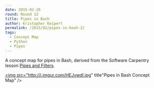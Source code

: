 ```yaml
---
date: 2015-02-26
round: Round 12
title: Pipes in Bash
author: Kristopher Keipert
permalink: /2015/02/pipes-in-bash-2/
tags:
  - Concept Map
  - Python
  - Pipes
---
```

A concept map for pipes in Bash, derived from the Software Carpentry lesson [Pipes and Filters](http://swcarpentry.github.io/shell-novice/03-pipefilter.html).

<a href="http://i.imgur.com/SefEK4O.jpg"><img src="http://i.imgur.com/HEJvwdl.jpg" title"Pipes in Bash Concept Map" /></a>
